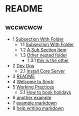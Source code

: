 # README
wccwcwcw
--------------
- 1 [Subsection With Folder](https://github.com/mwayi/bookworm/blob/master/project/pub/01-Subsection-With-Folder/Overview.md) 
    - 1.1 [Subsection With Folder](https://github.com/mwayi/bookworm/blob/master/project/pub/01-Subsection-With-Folder/01-Subsection-With-Folder.md) 
    - 1.2 [A Sub Section Item](https://github.com/mwayi/bookworm/blob/master/project/pub/01-Subsection-With-Folder/A-Sub-Section-Item.md) 
    - 1.3 [Other nested folder](https://github.com/mwayi/bookworm/blob/master/project/pub/01-Subsection-With-Folder/Other-nested-folder/Overview.md) 
        - 1.3.1 [this is the other](https://github.com/mwayi/bookworm/blob/master/project/pub/01-Subsection-With-Folder/Other-nested-folder/this-is-the-other.md) 
- 2 [Dev Ops](https://github.com/mwayi/bookworm/blob/master/project/pub/Dev-Ops/Overview.md) 
    - 2.1 [Install Core Server](https://github.com/mwayi/bookworm/blob/master/project/pub/Dev-Ops/Install-Core-Server.md) 
- 3 [README](https://github.com/mwayi/bookworm/blob/master/project/README.md) 
- 4 [Welcome to Smrtr](https://github.com/mwayi/bookworm/blob/master/project/pub/Welcome-to-Smrtr.md) 
- 5 [Working Practices](https://github.com/mwayi/bookworm/blob/master/project/pub/Working-Practices/Overview.md) 
    - 5.1 [How to book holidays](https://github.com/mwayi/bookworm/blob/master/project/pub/Working-Practices/How-to-book-holidays.md) 
- 6 [another example](https://github.com/mwayi/bookworm/blob/master/project/pub/another-example.md) 
- 7 [example markdown](https://github.com/mwayi/bookworm/blob/master/project/pub/example-markdown.md) 
- 8 [help writing markdown](https://github.com/mwayi/bookworm/blob/master/project/pub/help-writing-markdown.md) 
